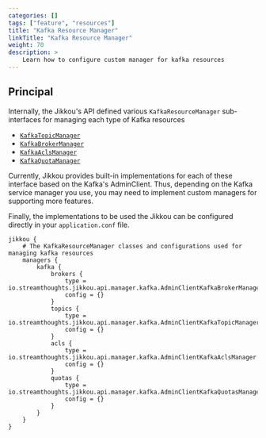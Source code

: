 ```yaml
---
categories: []
tags: ["feature", "resources"]
title: "Kafka Resource Manager"
linkTitle: "Kafka Resource Manager"
weight: 70
description: >
    Learn how to configure custom manager for kafka resources
---
```


## Principal

Internally, the Jikkou's API defined various `KafkaResourceManager` sub-interfaces for managing each type of Kafka resources

* [`KafkaTopicManager`](https://github.com/streamthoughts/jikkou/tree/master/src/main/java/io/streamthoughts/jikkou/api/manager/KafkaTopicManager.java)
* [`KafkaBrokerManager`](https://github.com/streamthoughts/jikkou/tree/master/src/main/java/io/streamthoughts/jikkou/api/manager/KafkaBrokerManager.java)
* [`KafkaAclsManager`](https://github.com/streamthoughts/jikkou/tree/master/src/main/java/io/streamthoughts/jikkou/api/manager/KafkaAclsManager.java)
* [`KafkaQuotaManager`](https://github.com/streamthoughts/jikkou/tree/master/src/main/java/io/streamthoughts/jikkou/api/manager/KafkaQuotaManager.java)

Currently, Jikkou provides built-in implementations for each of these interface based on the Kafka's AdminClient.
Thus, depending on the Kafka service manager you use, you may need to implement custom managers for supporting more features.

Finally, the implementations to be used the Jikkou can be configured directly in your `application.conf` file.


```hocon
jikkou {
    # The KafkaResourceManager classes and configurations used for managing kafka resources
    managers {
        kafka {
            brokers {
                type = io.streamthoughts.jikkou.api.manager.kafka.AdminClientKafkaBrokerManager
                config = {}
            }
            topics {
                type = io.streamthoughts.jikkou.api.manager.kafka.AdminClientKafkaTopicManager
                config = {}
            }
            acls {
                type = io.streamthoughts.jikkou.api.manager.kafka.AdminClientKafkaAclsManager
                config = {}
            }
            quotas {
                type = io.streamthoughts.jikkou.api.manager.kafka.AdminClientKafkaQuotasManager
                config = {}
            }
        }
    }
}
```